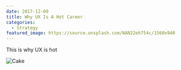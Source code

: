 ```yaml
---
date: 2017-12-09
title: Why UX Is A Hot Career
categories:
  - Strategy
featured_image: https://source.unsplash.com/NAN22eh754c/1560x940
---
```

This is why UX is hot

![Cake](https://source.unsplash.com/1HPTYLozDGw)


